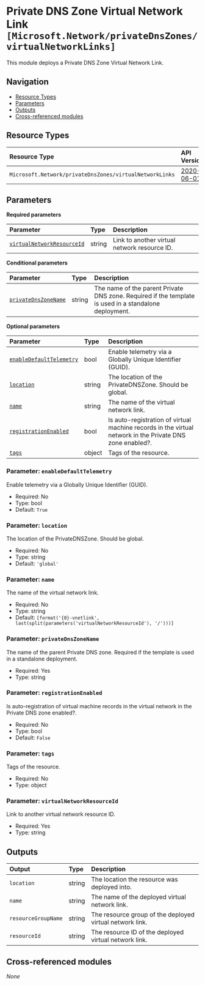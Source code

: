 # Private DNS Zone Virtual Network Link `[Microsoft.Network/privateDnsZones/virtualNetworkLinks]`

This module deploys a Private DNS Zone Virtual Network Link.

## Navigation

- [Resource Types](#Resource-Types)
- [Parameters](#Parameters)
- [Outputs](#Outputs)
- [Cross-referenced modules](#Cross-referenced-modules)

## Resource Types

| Resource Type | API Version |
| :-- | :-- |
| `Microsoft.Network/privateDnsZones/virtualNetworkLinks` | [2020-06-01](https://learn.microsoft.com/en-us/azure/templates/Microsoft.Network/2020-06-01/privateDnsZones/virtualNetworkLinks) |

## Parameters

**Required parameters**

| Parameter | Type | Description |
| :-- | :-- | :-- |
| [`virtualNetworkResourceId`](#parameter-virtualnetworkresourceid) | string | Link to another virtual network resource ID. |

**Conditional parameters**

| Parameter | Type | Description |
| :-- | :-- | :-- |
| [`privateDnsZoneName`](#parameter-privatednszonename) | string | The name of the parent Private DNS zone. Required if the template is used in a standalone deployment. |

**Optional parameters**

| Parameter | Type | Description |
| :-- | :-- | :-- |
| [`enableDefaultTelemetry`](#parameter-enabledefaulttelemetry) | bool | Enable telemetry via a Globally Unique Identifier (GUID). |
| [`location`](#parameter-location) | string | The location of the PrivateDNSZone. Should be global. |
| [`name`](#parameter-name) | string | The name of the virtual network link. |
| [`registrationEnabled`](#parameter-registrationenabled) | bool | Is auto-registration of virtual machine records in the virtual network in the Private DNS zone enabled?. |
| [`tags`](#parameter-tags) | object | Tags of the resource. |

### Parameter: `enableDefaultTelemetry`

Enable telemetry via a Globally Unique Identifier (GUID).
- Required: No
- Type: bool
- Default: `True`

### Parameter: `location`

The location of the PrivateDNSZone. Should be global.
- Required: No
- Type: string
- Default: `'global'`

### Parameter: `name`

The name of the virtual network link.
- Required: No
- Type: string
- Default: `[format('{0}-vnetlink', last(split(parameters('virtualNetworkResourceId'), '/')))]`

### Parameter: `privateDnsZoneName`

The name of the parent Private DNS zone. Required if the template is used in a standalone deployment.
- Required: Yes
- Type: string

### Parameter: `registrationEnabled`

Is auto-registration of virtual machine records in the virtual network in the Private DNS zone enabled?.
- Required: No
- Type: bool
- Default: `False`

### Parameter: `tags`

Tags of the resource.
- Required: No
- Type: object

### Parameter: `virtualNetworkResourceId`

Link to another virtual network resource ID.
- Required: Yes
- Type: string


## Outputs

| Output | Type | Description |
| :-- | :-- | :-- |
| `location` | string | The location the resource was deployed into. |
| `name` | string | The name of the deployed virtual network link. |
| `resourceGroupName` | string | The resource group of the deployed virtual network link. |
| `resourceId` | string | The resource ID of the deployed virtual network link. |

## Cross-referenced modules

_None_
